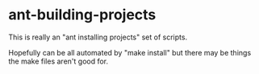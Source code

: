 # ant-building-projects

This is really an "ant installing projects" set of scripts.

Hopefully can be all automated by "make install" but there may be things the
make files aren't good for.
